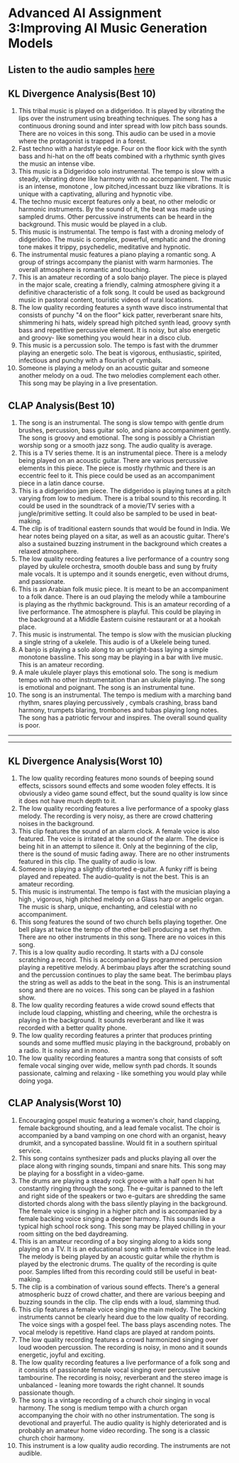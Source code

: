 # Advanced AI Assignment 3:Improving AI Music Generation Models
## Listen to the audio samples [here](https://tttt1314.github.io/) 


KL Divergence Analysis(Best 10)
----------------------
1. This tribal music is played on a didgeridoo. It is played by vibrating the lips over the instrument using breathing techniques. The song has a continuous droning sound and inter spread with low pitch bass sounds. There are no voices in this song. This audio can be used in a movie where the protagonist is trapped in a forest.
3. Fast techno with a hardstyle edge. Four on the floor kick with the synth bass and hi-hat on the off beats combined with a rhythmic synth gives the music an intense vibe.
4. This music is a Didgeridoo solo instrumental. The tempo is slow with a steady, vibrating drone like harmony with no accompaniment. The music is an intense, monotone , low pitched,incessant buzz like vibrations. It is unique with a captivating, alluring and hypnotic vibe.
5. The techno music excerpt features only a beat, no other melodic or harmonic instruments. By the sound of it, the beat was made using sampled drums. Other percussive instruments can be heard in the background. This music would be played in a club.
6. This music is instrumental. The tempo is fast with a droning melody of didgeridoo. The music is complex, powerful, emphatic and the droning tone makes it trippy, psychedelic, meditative and hypnotic.
7. The instrumental music features a piano playing a romantic song. A group of strings accompany the pianist with warm harmonies. The overall atmosphere is romantic and touching.
8. This is an amateur recording of a solo banjo player. The piece is played in the major scale, creating a friendly, calming atmosphere giving it a definitive characteristic of a folk song. It could be used as background music in pastoral content, touristic videos of rural locations.
9. The low quality recording features a synth wave disco instrumental that consists of punchy "4 on the floor" kick patter, reverberant snare hits, shimmering hi hats, widely spread high pitched synth lead, groovy synth bass and repetitive percussive element. It is noisy, but also energetic and groovy- like something you would hear in a disco club.
10. This music is a percussion solo. The tempo is fast with the drummer  playing an energetic solo. The beat is vigorous, enthusiastic, spirited, infectious and punchy with a flourish of cymbals.
11. Someone is playing a melody on an acoustic guitar and someone another melody on a oud. The two melodies complement each other. This song may be playing in a live presentation.


CLAP Analysis(Best 10)
----------------------
1. The song is an instrumental. The song is slow tempo with gentle drum brushes, percussion, bass guitar solo, and piano accompaniment gently. The song is groovy and emotional. The song is possibly a Christian worship song or a smooth jazz song. The audio quality is average.
2. This is a TV series theme. It is an instrumental piece. There is a melody being played on an acoustic guitar. There are various percussive elements in this piece. The piece is mostly rhythmic and there is an eccentric feel to it. This piece could be used as an accompaniment piece in a latin dance course.
3. This is a didgeridoo jam piece. The didgeridoo is playing tunes at a pitch varying from low to medium. There is a tribal sound to this recording. It could be used in the soundtrack of a movie/TV series with a jungle/primitive setting. It could also be sampled to be used in beat-making.
4. The clip is of traditional eastern sounds that would be found in India. We hear notes being played on a sitar, as well as an acoustic guitar. There's also a sustained buzzing instrument in the background which creates a relaxed atmosphere.
5. The low quality recording features a live performance of a country song played by ukulele orchestra, smooth double bass and sung by fruity male vocals. It is uptempo and it sounds energetic, even without drums, and passionate.
6. This is an Arabian folk music piece. It is meant to be an accompaniment to a folk dance. There is an oud playing the melody while a tambourine is playing as the rhythmic background. This is an amateur recording of a live performance. The atmosphere is playful. This could be playing in the background at a Middle Eastern cuisine restaurant or at a hookah place.
7. This music is instrumental. The tempo is slow with the musician plucking a single string of a ukelele. This audio is of a Ukelele being tuned.
8. A banjo is playing a solo along to an upright-bass laying a simple monotone bassline. This song may be playing in a bar with live music. This is an amateur recording.
9. A male ukulele player plays this emotional solo. The song is medium tempo with no other instrumentation than an ukulele playing. The song is emotional and poignant. The song is an instrumental tune.
10. The song is an instrumental. The tempo is medium with a marching band rhythm, snares playing percussively , cymbals crashing, brass band harmony, trumpets blaring, trombones and tubas playing long notes. The song has a patriotic fervour and inspires. The overall sound quality is poor.
----------------------
----------------------


KL Divergence Analysis(Worst 10)
----------------------
1. The low quality recording features mono sounds of beeping sound effects, scissors sound effects and some wooden foley effects. It is obviously a video game sound effect, but the sound quality is low since it does not have much depth to it.
2. The low quality recording features a live performance of a spooky glass melody. The recording is very noisy, as there are crowd chattering noises in the background.
3. This clip features the sound of an alarm clock. A female voice is also featured. The voice is irritated at the sound of the alarm. The device is being hit in an attempt to silence it. Only at the beginning of the clip, there is the sound of music fading away. There are no other instruments featured in this clip. The quality of audio is low.
4. Someone is playing a slightly distorted e-guitar. A funky riff is being played and repeated. The audio-quality is not the best. This is an amateur recording.
5. This music is instrumental. The tempo is fast with the musician  playing a high , vigorous, high pitched  melody on a Glass harp or angelic organ. The music is sharp, unique, enchanting, and celestial with no accompaniment.
6. This song features the sound of two church bells playing together. One bell plays at twice the tempo of the other bell producing a set rhythm. There are no other instruments in this song. There are no voices in this song.
7. This is a low quality audio recording. It starts with a DJ console scratching a record. This is accompanied by programmed percussion playing a repetitive melody. A berimbau plays after the scratching sound and the percussion continues to play the same beat. The berimbau plays the string as well as adds to the beat in the song. This is an instrumental song and there are no voices. This song can be played in a fashion show.
8. The low quality recording features a wide crowd sound effects that include loud clapping, whistling and cheering, while the orchestra is playing in the background. It sounds reverberant and like it was recorded with a better quality phone.
9. The low quality recording features a printer that produces printing sounds and some muffled music playing in the background, probably on a radio. It is noisy and in mono.
10. The low quality recording features a mantra song that consists of soft female vocal singing over wide, mellow synth pad chords. It sounds passionate, calming and relaxing - like something you would play while doing yoga.


CLAP Analysis(Worst 10)
----------------------
1. Encouraging gospel music featuring a women's choir, hand clapping, female background shouting, and a lead female vocalist. The choir is accompanied by a band vamping on one chord with an organist, heavy drumkit, and a syncopated bassline. Would fit in a southern spiritual service.
2. This song contains synthesizer pads and plucks playing all over the place along with ringing sounds, timpani and snare hits. This song may be playing for a bossfight in a video-game.
3. The drums are playing a steady rock groove with a half open hi hat constantly ringing through the song. The e-guitar is panned to the left and right side of the speakers or two e-guitars are shredding the same distorted chords along with the bass silently playing in the background. The female voice is singing in a higher pitch and is accompanied by a female backing voice singing a deeper harmony. This sounds like a typical high school rock song. This song may be played chilling in your room sitting on the bed daydreaming.
4. This is an amateur recording of a boy singing along to a kids song playing on a TV. It is an educational song with a female voice in the lead. The melody is being played by an acoustic guitar while the rhythm is played by the electronic drums. The quality of the recording is quite poor. Samples lifted from this recording could still be useful in beat-making.
5. The clip is a combination of various sound effects. There's a general atmospheric buzz of crowd chatter, and there are various beeping and buzzing sounds in the clip. The clip ends with a loud, slamming thud.
6. This clip features a female voice singing the main melody. The backing instruments cannot be clearly heard due to the low quality of recording. The voice sings with a gospel feel. The bass plays ascending notes. The vocal melody is repetitive. Hand claps are played at random points.
7. The low quality recording features a crowd harmonized singing over loud wooden percussion. The recording is noisy, in mono and it sounds energetic, joyful and exciting.
8. The low quality recording features a live performance of a folk song and it consists of passionate female vocal singing over percussive tambourine. The recording is noisy, reverberant and the stereo image is unbalanced - leaning more towards the right channel. It sounds passionate though.
9. The song is a vintage recording of a church choir singing in vocal harmony. The song is medium tempo with a church organ accompanying the choir with no other instrumentation. The song is devotional and prayerful. The audio quality is highly deteriorated and is probably an amateur home video recording. The song is a classic church choir harmony.
10. This instrument is a low quality audio recording. The instruments are not audible.

